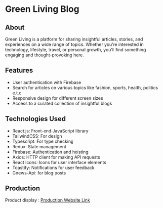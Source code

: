 # Green Living Blog

## About

Green Living is a platform for sharing insightful articles, stories, and experiences on a wide range of topics. Whether you're interested in technology, lifestyle, travel, or personal growth, you'll find something engaging and thought-provoking here.


## Features

- User authentication with Firebase
- Search for articles on various topics like fashion, sports, health, politics e.t.c
- Responsive design for different screen sizes
- Access to a curated collection of insightful blogs

## Technologies Used

- React.js: Front-end JavaScript library
- TailwindCSS: For design
- Typescript: For type checking
- Redux: State management 
- Firebase: Authentication and hoisting
- Axios: HTTP client for making API requests
- React Icons: Icons for user interface elements
- Toastify: Notifications for user feedback
- Gnews-Api: for blog posts

## Production

Product display : [Production Website Link](https://green-living-eta.vercel.app/)

